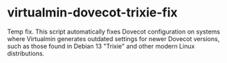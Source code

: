 # virtualmin-dovecot-trixie-fix
Temp fix. This script automatically fixes Dovecot configuration on systems where Virtualmin generates outdated settings for newer Dovecot versions, such as those found in Debian 13 "Trixie" and other modern Linux distributions.
